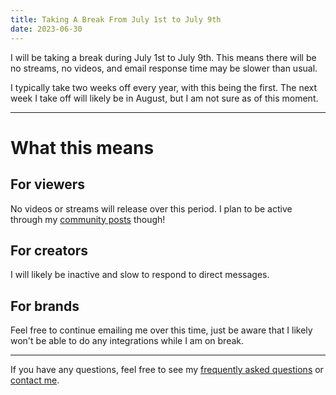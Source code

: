 ```yaml
---
title: Taking A Break From July 1st to July 9th
date: 2023-06-30
---
```


I will be taking a break during July 1st to July 9th. This means there will be no streams, no videos, and email response time may be slower than usual.

I typically take two weeks off every year, with this being the first. The next week I take off will likely be in August, but I am not sure as of this moment.

---

# What this means

## For viewers

No videos or streams will release over this period. I plan to be active through my [community posts](https://www.youtube.com/@MoldyGD/community) though!

## For creators

I will likely be inactive and slow to respond to direct messages.

## For brands

Feel free to continue emailing me over this time, just be aware that I likely won't be able to do any integrations while I am on break.

---

If you have any questions, feel free to see my [frequently asked questions](/#faq) or [contact me](/#contact).